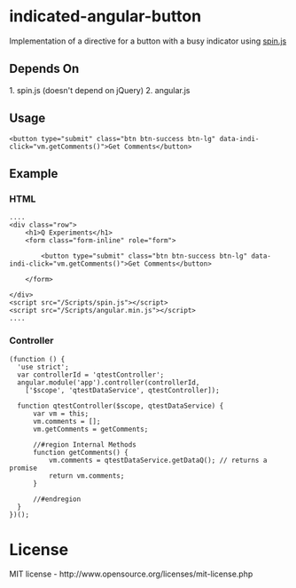 indicated-angular-button
========================

Implementation of a directive for a button with a busy indicator using <a href='http://fgnass.github.io/spin.js/' target='_blank'>spin.js</a>

<h2>Depends On</h2>
1. spin.js (doesn't depend on jQuery)
2. angular.js

<h2>Usage</h2>

    <button type="submit" class="btn btn-success btn-lg" data-indi-click="vm.getComments()">Get Comments</button>

<h2>Example</h2>
<h3>HTML</h3>
    
    ....
    <div class="row">
        <h1>Q Experiments</h1>
        <form class="form-inline" role="form">
    
            <button type="submit" class="btn btn-success btn-lg" data-indi-click="vm.getComments()">Get Comments</button>
    
        </form>
       
    </div>
    <script src="/Scripts/spin.js"></script>
    <script src="/Scripts/angular.min.js"></script>
    ....

<h3>Controller</h3>
    
    (function () {
      'use strict';
      var controllerId = 'qtestController';
      angular.module('app').controller(controllerId,
  		['$scope', 'qtestDataService', qtestController]);
  
      function qtestController($scope, qtestDataService) {
          var vm = this;
          vm.comments = [];
          vm.getComments = getComments;
  
          //#region Internal Methods        
          function getComments() {
              vm.comments = qtestDataService.getDataQ(); // returns a promise
              return vm.comments;
          }
  
          //#endregion
      }
    })();
    
<h1>License</h1>
MIT license - http://www.opensource.org/licenses/mit-license.php
